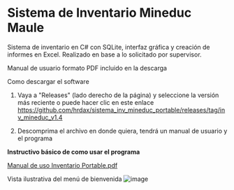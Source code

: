 # Sistema de Inventario Mineduc Maule
Sistema de inventario en C# con SQLite, interfaz gráfica y creación de informes en Excel. Realizado en base a lo solicitado por supervisor.

Manual de usuario formato PDF incluido en la descarga

Como descargar el software
1. Vaya a "Releases" (lado derecho de la página) y seleccione la versión más reciente o puede hacer clic en este enlace https://github.com/hrdax/sistema_inv_mineduc_portable/releases/tag/inv_mineduc_v1.4

2. Descomprima el archivo en donde quiera, tendrá un manual de usuario y el programa

<b>Instructivo básico de como usar el programa</b>

[Manual de uso Inventario Portable.pdf](https://github.com/hrdax/sistema_inv_mineduc_portable/files/11123270/Manual.de.uso.Inventario.Portable.pdf)

Vista ilustrativa del menú de bienvenida
![image](https://user-images.githubusercontent.com/74321905/229160269-2711b8e8-1282-41b0-8e71-bccdb659b90b.png)
